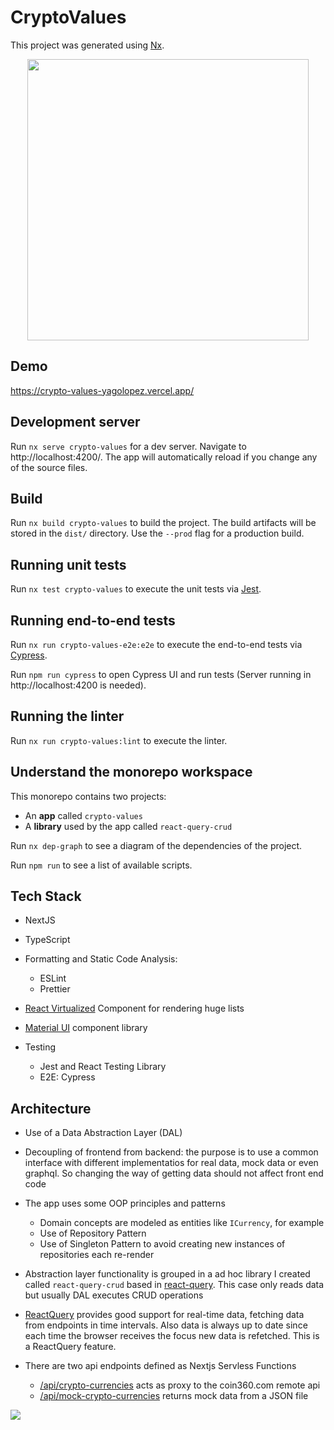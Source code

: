 

# CryptoValues

This project was generated using [Nx](https://nx.dev).

<p style="text-align: center;"><img src="https://raw.githubusercontent.com/nrwl/nx/master/images/nx-logo.png" width="450"></p>

## Demo

https://crypto-values-yagolopez.vercel.app/

## Development server

Run `nx serve crypto-values` for a dev server. Navigate to http://localhost:4200/. The app will automatically reload if you change any of the source files.

## Build

Run `nx build crypto-values` to build the project. The build artifacts will be stored in the `dist/` directory. Use the `--prod` flag for a production build.

## Running unit tests

Run `nx test crypto-values` to execute the unit tests via [Jest](https://jestjs.io).

## Running end-to-end tests

Run `nx run crypto-values-e2e:e2e` to execute the end-to-end tests via [Cypress](https://www.cypress.io).

Run `npm run cypress` to open Cypress UI and run tests (Server running in http://localhost:4200 is needed).

## Running the linter

Run `nx run crypto-values:lint` to execute the linter.

## Understand the monorepo workspace

This monorepo contains two projects:

- An **app** called `crypto-values` 
- A **library** used by the app called `react-query-crud`

Run `nx dep-graph` to see a diagram of the dependencies of the project.

Run `npm run` to see a list of available scripts.

## Tech Stack

- NextJS
- TypeScript
- Formatting and Static Code Analysis:
  - ESLint
  - Prettier

- [React Virtualized](https://github.com/bvaughn/react-virtualized) Component for rendering huge lists
- [Material UI](https://react-query.tanstack.com/) component library
- Testing
  - Jest and React Testing Library
  - E2E: Cypress


## Architecture

- Use of a Data Abstraction Layer (DAL)
- Decoupling of frontend from backend: the purpose is to use a common interface with different implementatios for real data, mock data or even graphql. So changing the way of getting data should not affect front end code
- The app uses some OOP principles and patterns
  - Domain concepts are modeled as entities like `ICurrency`, for example
  - Use of Repository Pattern
  - Use of Singleton Pattern to avoid creating new instances of repositories each re-render

- Abstraction layer functionality is grouped in a ad hoc library I created called `react-query-crud` based in [react-query](https://react-query.tanstack.com/). This case only reads data but usually DAL executes CRUD operations
- [ReactQuery](https://react-query.tanstack.com/) provides good support for real-time data, fetching data from endpoints in time intervals. Also data is always up to date since each time the browser receives the focus new data is refetched. This is a ReactQuery feature.
- There are two api endpoints defined as Nextjs Servless Functions
  - [/api/crypto-currencies](/api/crypto-currencies) acts as proxy to the coin360.com remote api
  - [/api/mock-crypto-currencies](/api/mock-crypto-currencies) returns mock data from a JSON file

![](C:\Users\yagol\Documents\projects\crypto-values\crypto-values.png)



